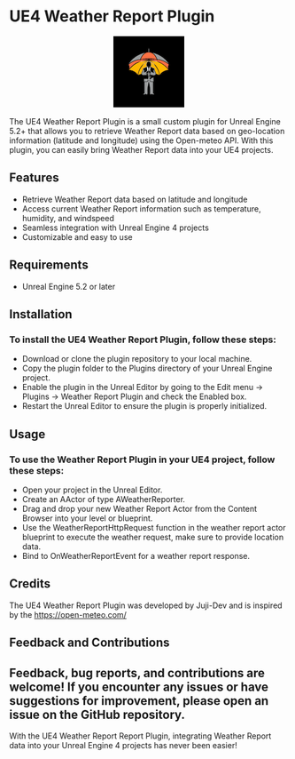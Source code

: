 # UE4 Weather Report Plugin

<p align="center">
  <img src="Resources/Icon128.png" alt="Weather Report Icon">
</p>

The UE4 Weather Report Plugin is a small custom plugin for Unreal Engine 5.2+ that allows you to retrieve Weather Report data based on geo-location information (latitude and longitude) using the Open-meteo API. With this plugin, you can easily bring Weather Report data into your UE4 projects.

## Features
- Retrieve Weather Report data based on latitude and longitude
- Access current Weather Report information such as temperature, humidity, and windspeed
- Seamless integration with Unreal Engine 4 projects
- Customizable and easy to use

## Requirements
- Unreal Engine 5.2 or later

## Installation
### To install the UE4 Weather Report Plugin, follow these steps:

- Download or clone the plugin repository to your local machine.
- Copy the plugin folder to the Plugins directory of your Unreal Engine project.
- Enable the plugin in the Unreal Editor by going to the Edit menu -> Plugins -> Weather Report Plugin and check the Enabled box.
- Restart the Unreal Editor to ensure the plugin is properly initialized.

## Usage
### To use the Weather Report Plugin in your UE4 project, follow these steps:

- Open your project in the Unreal Editor.
- Create an AActor of type AWeatherReporter.
- Drag and drop your new Weather Report Actor from the Content Browser into your level or blueprint.
- Use the WeatherReportHttpRequest function in the weather report actor blueprint to execute the weather request, make sure to provide location data.
- Bind to OnWeatherReportEvent for a weather report response.

## Credits
The UE4 Weather Report Plugin was developed by Juji-Dev and is inspired by the https://open-meteo.com/

## Feedback and Contributions
Feedback, bug reports, and contributions are welcome! If you encounter any issues or have suggestions for improvement, please open an issue on the GitHub repository.
-----------------------------
With the UE4 Weather Report Report Plugin, integrating Weather Report data into your Unreal Engine 4 projects has never been easier!